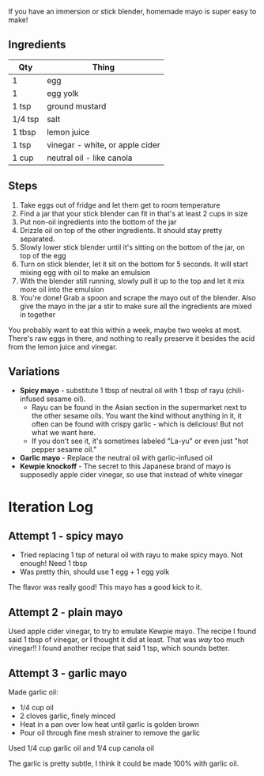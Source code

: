 If you have an immersion or stick blender, homemade mayo is super easy to make!

## Ingredients

|Qty     | Thing |
|--------|-------|
| 1      | egg
| 1      | egg yolk
| 1 tsp  | ground mustard
| 1/4 tsp | salt
| 1 tbsp | lemon juice
| 1 tsp  | vinegar - white, or apple cider
| 1 cup | neutral oil - like canola


## Steps

1. Take eggs out of fridge and let them get to room temperature
2. Find a jar that your stick blender can fit in that's at least 2 cups in size
3. Put non-oil ingredients into the bottom of the jar
4. Drizzle oil on top of the other ingredients. It should stay pretty separated.
5. Slowly lower stick blender until it's sitting on the bottom of the jar, on top of the egg
6. Turn on stick blender, let it sit on the bottom for 5 seconds. It will start mixing egg with oil to make an emulsion
7. With the blender still running, slowly pull it up to the top and let it mix more oil into the emulsion
8. You're done! Grab a spoon and scrape the mayo out of the blender. Also give the mayo in the jar a stir to make sure all the ingredients are mixed in together

You probably want to eat this within a week, maybe two weeks at most. There's raw eggs in there, and nothing to really preserve it besides the acid from the lemon juice and vinegar.


## Variations

* **Spicy mayo** - substitute 1 tbsp of neutral oil with 1 tbsp of rayu (chili-infused sesame oil). 
	* Rayu can be found in the Asian section in the supermarket next to the other sesame oils. You want the kind without anything in it, it often can be found with crispy garlic - which is delicious! But not what we want here.
	* If you don't see it, it's sometimes labeled "La-yu" or even just "hot pepper sesame oil."
* **Garlic mayo** - Replace the neutral oil with garlic-infused oil
* **Kewpie knockoff** - The secret to this Japanese brand of mayo is supposedly apple cider vinegar, so use that instead of white vinegar



# Iteration Log

## Attempt 1 - spicy mayo
* Tried replacing 1 tsp of netural oil with rayu to make spicy mayo. Not enough! Need 1 tbsp
* Was pretty thin, should use 1 egg + 1 egg yolk

The flavor was really good! This mayo has a good kick to it.

## Attempt 2 - plain mayo
Used apple cider vinegar, to try to emulate Kewpie mayo. The recipe I found said 1 tbsp of vinegar, or I thought it did at least. That was _way_ too much vinegar!! I found another recipe that said 1 tsp, which sounds better.

## Attempt 3 - garlic mayo
Made garlic oil:
- 1/4 cup oil
- 2 cloves garlic, finely minced
- Heat in a pan over low heat until garlic is golden brown
- Pour oil through fine mesh strainer to remove the garlic

Used 1/4 cup garlic oil and 1/4 cup canola oil

The garlic is pretty subtle, I think it could be made 100% with garlic oil.



